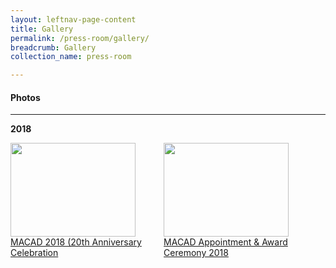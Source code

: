 ```yaml
---
layout: leftnav-page-content
title: Gallery
permalink: /press-room/gallery/
breadcrumb: Gallery
collection_name: press-room

---
```


#### Photos

---

<style>
.row {
  display: flex;
}

.row .column img {
  width: 200px;
  height: 150px;
}
</style>


**2018**
<div class="row">
  <div class="column">
  <a href="/press-room/macad-appointment-award-ceremony/"><img src="/images/MACAD2018-97.jpg"><br>
  MACAD 2018 (20th Anniversary Celebration</a>
  </div>
  
  <div class="column">
   <a href="#"><img src="/images/P2M-Mediator-Appointment-Ceremony-P2-333.jpg"><br>
   MACAD Appointment & Award Ceremony 2018</a>
  </div>
</div>
